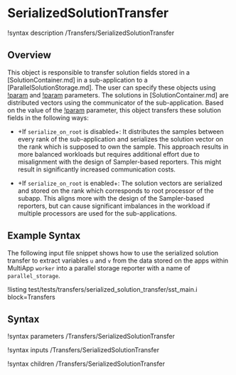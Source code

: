 # SerializedSolutionTransfer

!syntax description /Transfers/SerializedSolutionTransfer

## Overview

This object is responsible to transfer solution fields stored in a [SolutionContainer.md] in
a sub-application to a [ParallelSolutionStorage.md]. The user can specify these objects using
[!param](/Transfers/SerializedSolutionTransfer/parallel_storage) and [!param](/Transfers/SerializedSolutionTransfer/solution_container)
parameters. The solutions in [SolutionContainer.md] are distributed vectors
using the communicator of the sub-application. Based on the value of the [!param](/Transfers/SerializedSolutionTransfer/serialize_on_root) parameter, this object transfers these solution fields in the following ways:

- +If `serialize_on_root` is disabled+: It distributes the samples between every rank of the sub-application
  and serializes the solution vector on the rank which is supposed to own the sample. This approach results in more balanced
  workloads but requires additional effort due to misalignment with the design of Sampler-based reporters. This might result in significantly increased communication costs.

- +If `serialize_on_root` is enabled+: The solution vectors are serialized and stored on the rank which
  corresponds to root processor of the subapp. This aligns more with the design of the Sampler-based
  reporters, but can cause significant imbalances in the workload if multiple processors are used for the
  sub-applications.

## Example Syntax

The following input file snippet shows how to use the serialized solution transfer to
extract variables `u` and `v` from the data stored on the apps within MultiApp `worker` into a
parallel storage reporter with a name of `parallel_storage`.

!listing test/tests/transfers/serialized_solution_transfer/sst_main.i block=Transfers

## Syntax

!syntax parameters /Transfers/SerializedSolutionTransfer

!syntax inputs /Transfers/SerializedSolutionTransfer

!syntax children /Transfers/SerializedSolutionTransfer
